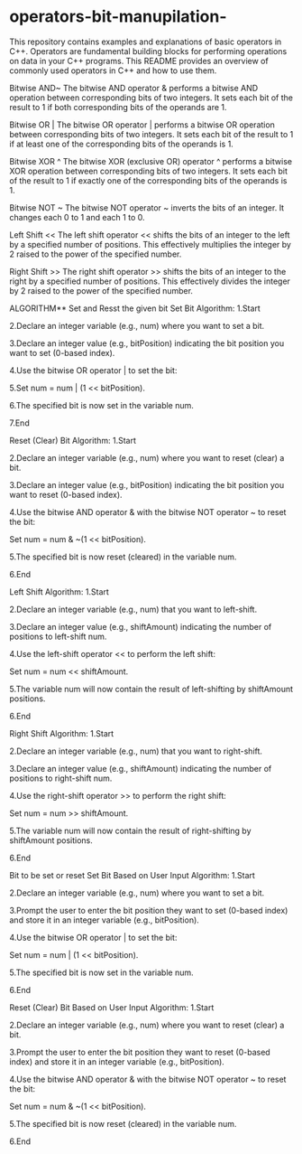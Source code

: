 # operators-bit-manupilation-
This repository contains examples and explanations of basic operators in C++. Operators are fundamental building blocks for performing operations on data in your C++ programs. This README provides an overview of commonly used operators in C++ and how to use them.

Bitwise AND~
The bitwise AND operator & performs a bitwise AND operation between corresponding bits of two integers. It sets each bit of the result to 1 if both corresponding bits of the operands are 1.

Bitwise OR |
The bitwise OR operator | performs a bitwise OR operation between corresponding bits of two integers. It sets each bit of the result to 1 if at least one of the corresponding bits of the operands is 1.

Bitwise XOR ^
The bitwise XOR (exclusive OR) operator ^ performs a bitwise XOR operation between corresponding bits of two integers. It sets each bit of the result to 1 if exactly one of the corresponding bits of the operands is 1.

Bitwise NOT ~
The bitwise NOT operator ~ inverts the bits of an integer. It changes each 0 to 1 and each 1 to 0.

Left Shift <<
The left shift operator << shifts the bits of an integer to the left by a specified number of positions. This effectively multiplies the integer by 2 raised to the power of the specified number.

Right Shift >>
The right shift operator >> shifts the bits of an integer to the right by a specified number of positions. This effectively divides the integer by 2 raised to the power of the specified number.

ALGORITHM**
Set and Resst the given bit
Set Bit Algorithm:
1.Start

2.Declare an integer variable (e.g., num) where you want to set a bit.

3.Declare an integer value (e.g., bitPosition) indicating the bit position you want to set (0-based index).

4.Use the bitwise OR operator | to set the bit:

5.Set num = num | (1 << bitPosition).

6.The specified bit is now set in the variable num.

7.End

Reset (Clear) Bit Algorithm:
1.Start

2.Declare an integer variable (e.g., num) where you want to reset (clear) a bit.

3.Declare an integer value (e.g., bitPosition) indicating the bit position you want to reset (0-based index).

4.Use the bitwise AND operator & with the bitwise NOT operator ~ to reset the bit:

Set num = num & ~(1 << bitPosition).

5.The specified bit is now reset (cleared) in the variable num.

6.End

Left Shift Algorithm:
1.Start

2.Declare an integer variable (e.g., num) that you want to left-shift.

3.Declare an integer value (e.g., shiftAmount) indicating the number of positions to left-shift num.

4.Use the left-shift operator << to perform the left shift:

Set num = num << shiftAmount.

5.The variable num will now contain the result of left-shifting by shiftAmount positions.

6.End

Right Shift Algorithm:
1.Start

2.Declare an integer variable (e.g., num) that you want to right-shift.

3.Declare an integer value (e.g., shiftAmount) indicating the number of positions to right-shift num.

4.Use the right-shift operator >> to perform the right shift:

Set num = num >> shiftAmount.

5.The variable num will now contain the result of right-shifting by shiftAmount positions.

6.End

Bit to be set or reset
Set Bit Based on User Input Algorithm:
1.Start

2.Declare an integer variable (e.g., num) where you want to set a bit.

3.Prompt the user to enter the bit position they want to set (0-based index) and store it in an integer variable (e.g., bitPosition).

4.Use the bitwise OR operator | to set the bit:

Set num = num | (1 << bitPosition).

5.The specified bit is now set in the variable num.

6.End

Reset (Clear) Bit Based on User Input Algorithm:
1.Start

2.Declare an integer variable (e.g., num) where you want to reset (clear) a bit.

3.Prompt the user to enter the bit position they want to reset (0-based index) and store it in an integer variable (e.g., bitPosition).

4.Use the bitwise AND operator & with the bitwise NOT operator ~ to reset the bit:

Set num = num & ~(1 << bitPosition).

5.The specified bit is now reset (cleared) in the variable num.

6.End

